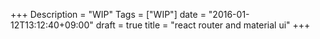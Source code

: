 +++
Description = "WIP"
Tags = ["WIP"]
date = "2016-01-12T13:12:40+09:00"
draft = true
title = "react router and material ui"
+++


